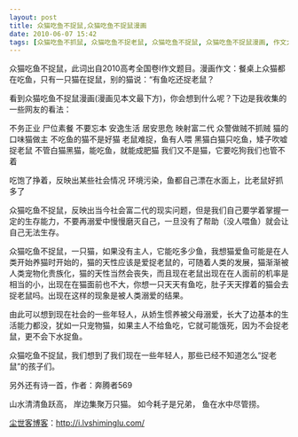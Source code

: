 ```yaml
---
layout: post
title: 众猫吃鱼不捉鼠,众猫吃鱼不捉鼠漫画
date: 2010-06-07 15:42
tags: [众猫吃鱼不抓鼠, 众猫吃鱼不捉老鼠, 众猫吃鱼不捉鼠, 众猫吃鱼不捉鼠漫画, 作文大全, 转贴饭否]
---
```

众猫吃鱼不捉鼠，此词出自2010高考全国卷Ⅰ作文题目。漫画作文：餐桌上众猫都在吃鱼，只有一只猫在捉鼠，别的猫说：“有鱼吃还捉老鼠？

看到众猫吃鱼不捉鼠漫画(漫画见本文最下方)，你会想到什么呢？下边是我收集的一些网友的看法：

不务正业
尸位素餐
不要忘本
安逸生活
居安思危
映射富二代
众警做贼不抓贼
猫的口味猫做主
不吃鱼的猫不是好猫
老鼠难捉，鱼有人喂
黑猫白猫只吃鱼，矮子吹嘘捉老鼠
不管白猫黑猫，能吃鱼，就能成肥猫
我们又不是猫，它要吃狗我们也管不着

吃饱了挣着，反映出某些社会情况
环境污染，鱼都自己漂在水面上，比老鼠好抓多了

众猫吃鱼不捉鼠，反映出当今社会富二代的现实问题，但是我们自己要学着掌握一定的生存能力，不要再溺爱中慢慢磨灭自己，一旦没有了帮助（没人喂鱼）就会让自己无法生存。

众猫吃鱼不捉鼠，一只猫，如果没有主人，它能吃多少鱼，我想猫爱鱼可能是在人类开始养猫时开始的，猫的天性应该是爱捉老鼠的，可随着人类的发展，猫渐渐被人类宠物化贵族化，猫的天性当然会丧失，而且现在老鼠出现在在人面前的机率是相当的小，出现在在猫面前也不大，你想一只天天有鱼吃，肚子天天撑着的猫会去捉老鼠吗。出现在这样的现象是被人类溺爱的结果。

由此可以想到现在社会的一些年轻人，从娇生惯养被父母溺爱，长大了边基本的生活能力都没，犹如一只宠物猫，如果主人不给鱼吃，它就可能饿死，因为不会捉老鼠，更不会下水捉鱼。

众猫吃鱼不捉鼠，我们想到了我们现在一些年轻人，那些已经不知道怎么“捉老鼠”的孩子们。

另外还有诗一首，作者：奔腾者569

山水清清鱼跃高，
岸边集聚万只猫。
如今耗子是兄弟，
鱼在水中尽管捞。

<a href="http://i.lvshiminglu.com/">尘世客博客</a>：<a href="http://i.lvshiminglu.com/">http://i.lvshiminglu.com/</a>

